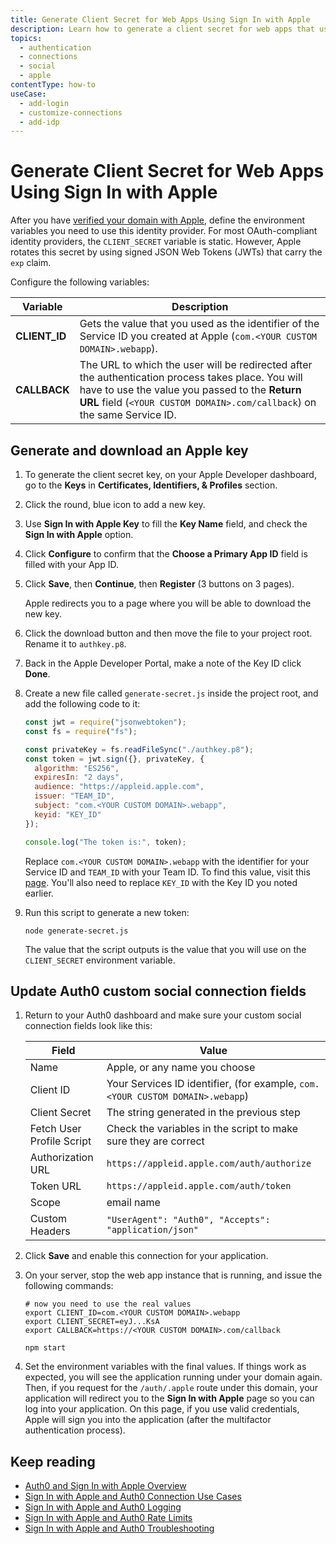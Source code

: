 ```yaml
---
title: Generate Client Secret for Web Apps Using Sign In with Apple
description: Learn how to generate a client secret for web apps that use Sign In with Apple. 
topics:
  - authentication
  - connections
  - social
  - apple
contentType: how-to
useCase:
  - add-login
  - customize-connections
  - add-idp
---
```


# Generate Client Secret for Web Apps Using Sign In with Apple

After you have [verified your domain with Apple](/connections/social/apple/guides/add-siwa-to-web-app#verify-domain-ownership-on-apple), define the environment variables you need to use this identity provider. For most OAuth-compliant identity providers, the `CLIENT_SECRET` variable is static. However, Apple rotates this secret by using signed JSON Web Tokens (JWTs) that carry the `exp` claim. 

Configure the following variables:

| Variable | Description
| --- | --- |
| **CLIENT_ID** | Gets the value that you used as the identifier of the Service ID you created at Apple  (`com.<YOUR CUSTOM DOMAIN>.webapp`). |
| **CALLBACK** | The URL to which the user will be redirected after the authentication process takes place. You will have to use the value you passed to the **Return URL** field (`<YOUR CUSTOM DOMAIN>.com/callback`) on the same Service ID. |

## Generate and download an Apple key

1. To generate the client secret key, on your Apple Developer dashboard, go to the **Keys** in **Certificates, Identifiers, & Profiles** section. 

2. Click the round, blue icon to add a new key. 

3. Use **Sign In with Apple Key** to fill the **Key Name** field, and check the **Sign In with Apple** option. 

4. Click **Configure** to confirm that the **Choose a Primary App ID** field is filled with your App ID. 

5. Click **Save**, then **Continue**, then **Register** (3 buttons on 3 pages).

    Apple redirects you to a page where you will be able to download the new key. 
  
6. Click the download button and then move the file to your project root. Rename it to `authkey.p8`. 

7. Back in the Apple Developer Portal, make a note of the Key ID click **Done**.

8. Create a new file called `generate-secret.js` inside the project root, and add the following code to it:

    ``` js
    const jwt = require("jsonwebtoken");
    const fs = require("fs");

    const privateKey = fs.readFileSync("./authkey.p8");
    const token = jwt.sign({}, privateKey, {
      algorithm: "ES256",
      expiresIn: "2 days",
      audience: "https://appleid.apple.com",
      issuer: "TEAM_ID",
      subject: "com.<YOUR CUSTOM DOMAIN>.webapp",
      keyid: "KEY_ID"
    });

    console.log("The token is:", token);
    ```

    Replace `com.<YOUR CUSTOM DOMAIN>.webapp` with the identifier for your Service ID and `TEAM_ID` with your Team ID. To find this value, visit this [page](https://developer.apple.com/account/#/membership). You'll also need to replace `KEY_ID` with the Key ID you noted earlier.

9. Run this script to generate a new token:

    ``` text
    node generate-secret.js
    ```

    The value that the script outputs is the value that you will use on the `CLIENT_SECRET` environment variable. 

## Update Auth0 custom social connection fields

1. Return to your Auth0 dashboard and make sure your custom social connection fields look like this:

    | Field | Value |
    | --- | --- |
    | Name | Apple, or any name you choose |
    | Client ID | Your Services ID identifier, (for example, `com.<YOUR CUSTOM DOMAIN>.webapp`) |
    | Client Secret | The string generated in the previous step |
    | Fetch User Profile Script | Check the variables in the script to make sure they are correct |
    | Authorization URL | `https://appleid.apple.com/auth/authorize` |
    | Token URL | `https://appleid.apple.com/auth/token` |
    | Scope | email name |
    | Custom Headers | `"UserAgent": "Auth0", "Accepts": "application/json"`|

2. Click **Save** and enable this connection for your application.

3. On your server, stop the web app instance that is running, and issue the following commands:

    ``` text
    # now you need to use the real values
    export CLIENT_ID=com.<YOUR CUSTOM DOMAIN>.webapp
    export CLIENT_SECRET=eyJ...KsA
    export CALLBACK=https://<YOUR CUSTOM DOMAIN>.com/callback

    npm start
    ```

4. Set the environment variables with the final values. If things work as expected, you will see the application running under your domain again. Then, if you request for the `/auth/.apple` route under this domain, your application will redirect you to the **Sign In with Apple** page so you can log into your application. On this page, if you use valid credentials, Apple will sign you into the application (after the multifactor authentication process).

## Keep reading

* [Auth0 and Sign In with Apple Overview](/connections/social/apple)
* [Sign In with Apple and Auth0 Connection Use Cases](/connections/social/apple/references/siwa-use-cases)
* [Sign In with Apple and Auth0 Logging](/connections/social/apple/references/siwa-logging)
* [Sign In with Apple and Auth0 Rate Limits](/connections/social/apple/references/siwa-rate-limits)
* [Sign In with Apple and Auth0 Troubleshooting](/connections/social/apple/references/siwa-troubleshooting)
